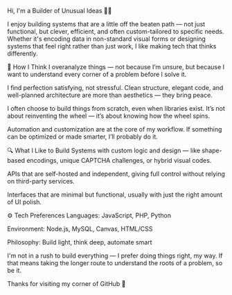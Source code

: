 Hi, I'm a Builder of Unusual Ideas 👨‍💻

I enjoy building systems that are a little off the beaten path — not just functional, but clever, efficient, and often custom-tailored to specific needs. Whether it's encoding data in non-standard visual forms or designing systems that feel right rather than just work, I like making tech that thinks differently.

🧠 How I Think
I overanalyze things — not because I’m unsure, but because I want to understand every corner of a problem before I solve it.

I find perfection satisfying, not stressful. Clean structure, elegant code, and well-planned architecture are more than aesthetics — they bring peace.

I often choose to build things from scratch, even when libraries exist. It’s not about reinventing the wheel — it’s about knowing how the wheel spins.

Automation and customization are at the core of my workflow. If something can be optimized or made smarter, I’ll probably do it.

🔍 What I Like to Build
Systems with custom logic and design — like shape-based encodings, unique CAPTCHA challenges, or hybrid visual codes.

APIs that are self-hosted and independent, giving full control without relying on third-party services.

Interfaces that are minimal but functional, usually with just the right amount of UI polish.

⚙️ Tech Preferences
Languages: JavaScript, PHP, Python

Environment: Node.js, MySQL, Canvas, HTML/CSS

Philosophy: Build light, think deep, automate smart

I'm not in a rush to build everything — I prefer doing things right, my way. If that means taking the longer route to understand the roots of a problem, so be it.

Thanks for visiting my corner of GitHub 👋
